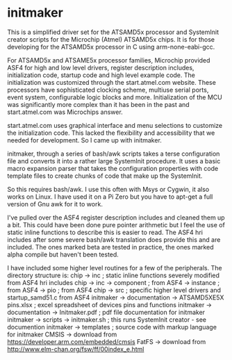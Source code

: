 # initmaker
This is a simplified driver set for the ATSAMD5x processor and SystemInit creator scripts
for the Microchip (Atmel) ATSAMD5x chips. It is for those developing for the ATSAMD5x processor in C using arm-none-eabi-gcc. 

For ATSAMD5x and ATSAME5x processor families, Microchip provided ASF4 for high and low level drivers, register description includes, initialization code, startup code and high level example code. The initialization was customized through the start.atmel.com website.
These processors have sophisticated clocking scheme, multiuse serial ports, event system, configurable logic blocks and more. Initialization of the MCU was significantly more complex than it has been in the past and start.atmel.com was Microchips answer. 

start.atmel.com uses graphical interface and menu selections to customize the initialization code. This lacked the flexibility and accessibility that we needed for development. So I came up with initmaker. 

initmaker, through a series of bash/awk scripts takes a terse configuration file and converts it into a rather large SystemInit procedure. It uses a basic macro expansion parser that takes the configuration properties with code template files to create chunks of code that make up the SystemInit. 

So this requires bash/awk. I use this often with Msys or Cygwin, it also works on Linux. I have used it on a Pi Zero but you have to apt-get a full version of Gnu awk for it to work. 

I've pulled over the ASF4 register description includes and cleaned them up a bit. This could have been done pure pointer arithmetic but I feel the use of static inline functions to describe this is easier to read. The ASF4 hri includes after some severe bash/awk translation does provide this and are included. The ones marked beta are tested in practice, the ones marked alpha compile but haven't been tested. 

I have included some higher level routines for a few of the peripherals. 
The directory structure is:
chip -> inc  ; static inline functions severely modified from ASF4 hri includes
chip -> inc -> component ; from ASF4
	    -> instance ; from ASF4
	    -> pio ; from ASF4
chip -> src ; specific higher level drivers and startup_samd51.c from ASF4
initmaker -> documentation -> ATSAMD5XE5X pins.xlsx ; excel spreadsheet of devices pins and functions
initmaker -> documentation -> Initmaker.pdf ; pdf file documentation for initmaker
initmaker -> scripts -> initmaker.sh ; this runs SystemInit creator - see documention
initmaker -> templates ; source code with markup language for initmaker
CMSIS -> download from https://developer.arm.com/embedded/cmsis
FatFS -> download from http://www.elm-chan.org/fsw/ff/00index_e.html

